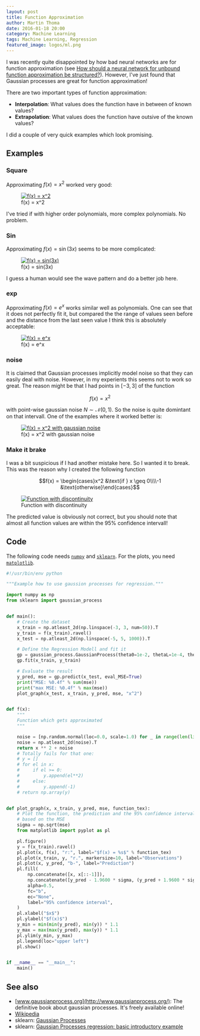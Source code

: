 ```yaml
---
layout: post
title: Function Approximation
author: Martin Thoma
date: 2016-01-18 20:00
category: Machine Learning
tags: Machine Learning, Regression
featured_image: logos/ml.png
---
```


I was recently quite disappointed by how bad neural networks are for function
approximation (see [How should a neural network for unbound function approximation be structured?](http://datascience.stackexchange.com/q/9495/8820)). However, I've just found that
Gaussian processes are great for function approximation!

There are two important types of function approximation:

* **Interpolation**: What values does the function have in between of known
  values?
* **Extrapolation**: What values does the function have outsive of the known
  values?

I did a couple of very quick examples which look promising.


## Examples


### Square

Approximating $f(x) = x^2$ worked very good:

<figure class="aligncenter">
            <a href="../images/2016/01/gauss-x2.png"><img src="../images/2016/01/gauss-x2.png" alt="f(x) = x^2" style="max-width:500px;" class=""/></a>
            <figcaption class="text-center">f(x) = x^2</figcaption>
        </figure>

I've tried if with higher order polynomials, more complex polynomials. No
problem.


### Sin

Approximating $f(x) = \sin(3x)$ seems to be more complicated:

<figure class="aligncenter">
            <a href="../images/2016/01/gaussian-process-sin-3x.png"><img src="../images/2016/01/gaussian-process-sin-3x.png" alt="f(x) = sin(3x)" style="max-width:500px;" class=""/></a>
            <figcaption class="text-center">f(x) = sin(3x)</figcaption>
        </figure>

I guess a human would see the wave pattern and do a better job here.


### exp

Approximating $f(x) = e^x$ works similar well as polynomials. One can see
that it does not perfectly fit it, but compared the the range of values seen
before and the distance from the last seen value I think this is absolutely
acceptable:

<figure class="aligncenter">
            <a href="../images/2016/01/gauss-exponential.png"><img src="../images/2016/01/gauss-exponential.png" alt="f(x) = e^x" style="max-width:500px;" class=""/></a>
            <figcaption class="text-center">f(x) = e^x</figcaption>
        </figure>


### noise

It is claimed that Gaussian processes implicitly model noise so that they can
easily deal with noise. However, in my experients this seems not to work so
great. The reason might be that I had points in $[-3, 3]$ of the function

$$f(x) = x^2$$

with point-wise gaussian noise $N \sim \mathcal{N}(0, 1)$. So the noise is
quite domintant on that intervall. One of the examples where it worked better
is:

<figure class="aligncenter">
            <a href="../images/2016/01/gauss-noise.png"><img src="../images/2016/01/gauss-noise.png" alt="f(x) = x^2 with gaussian noise" style="max-width:500px;" class=""/></a>
            <figcaption class="text-center">f(x) = x^2 with gaussian noise</figcaption>
        </figure>


### Make it brake

I was a bit suspicious if I had another mistake here. So I wanted it to break.
This was the reason why I created the following function

$$f(x) = \begin{cases}x^2 &\text{if } x \geq 0\\\\-1 &\text{otherwise}\end{cases}$$

<figure class="aligncenter">
            <a href="../images/2016/01/gauss-cases.png"><img src="../images/2016/01/gauss-cases.png" alt="Function with discontinuity" style="max-width:500px;" class=""/></a>
            <figcaption class="text-center">Function with discontinuity</figcaption>
        </figure>

The predicted value is obviously not correct, but you should note that almost
all function values are within the 95% confidence intervall!


## Code

The following code needs [`numpy`](http://docs.scipy.org/doc/numpy-1.10.1/user/install.html)
and [`sklearn`](http://scikit-learn.org/stable/install.html). For the plots,
you need [`matplotlib`](http://matplotlib.org/users/installing.html).

```python
#!/usr/bin/env python

"""Example how to use gaussion processes for regression."""

import numpy as np
from sklearn import gaussian_process


def main():
    # Create the dataset
    x_train = np.atleast_2d(np.linspace(-3, 3, num=50)).T
    y_train = f(x_train).ravel()
    x_test = np.atleast_2d(np.linspace(-5, 5, 1000)).T

    # Define the Regression Modell and fit it
    gp = gaussian_process.GaussianProcess(theta0=1e-2, thetaL=1e-4, thetaU=1e-3)
    gp.fit(x_train, y_train)

    # Evaluate the result
    y_pred, mse = gp.predict(x_test, eval_MSE=True)
    print("MSE: %0.4f" % sum(mse))
    print("max MSE: %0.4f" % max(mse))
    plot_graph(x_test, x_train, y_pred, mse, "x^2")


def f(x):
    """
    Function which gets approximated
    """

    noise = [np.random.normal(loc=0.0, scale=1.0) for _ in range(len(list(x)))]
    noise = np.atleast_2d(noise).T
    return x ** 2 + noise
    # Totally fails for that one:
    # y = []
    # for el in x:
    #     if el >= 0:
    #         y.append(el**2)
    #     else:
    #         y.append(-1)
    # return np.array(y)


def plot_graph(x, x_train, y_pred, mse, function_tex):
    # Plot the function, the prediction and the 95% confidence interval
    # based on the MSE
    sigma = np.sqrt(mse)
    from matplotlib import pyplot as pl

    pl.figure()
    y = f(x_train).ravel()
    pl.plot(x, f(x), "r:", label="$f(x) = %s$" % function_tex)
    pl.plot(x_train, y, "r.", markersize=10, label="Observations")
    pl.plot(x, y_pred, "b-", label="Prediction")
    pl.fill(
        np.concatenate([x, x[::-1]]),
        np.concatenate([y_pred - 1.9600 * sigma, (y_pred + 1.9600 * sigma)[::-1]]),
        alpha=0.5,
        fc="b",
        ec="None",
        label="95% confidence interval",
    )
    pl.xlabel("$x$")
    pl.ylabel("$f(x)$")
    y_min = min(min(y_pred), min(y)) * 1.1
    y_max = max(max(y_pred), max(y)) * 1.1
    pl.ylim(y_min, y_max)
    pl.legend(loc="upper left")
    pl.show()


if __name__ == "__main__":
    main()
```




## See also

* [www.gaussianprocess.org](http://www.gaussianprocess.org/): The definitive book about gaussian processes. It's freely available online!
* [Wikipedia](https://en.wikipedia.org/wiki/Kriging)
* sklearn: [Gaussian Processes](http://scikit-learn.org/stable/modules/gaussian_process.html)
* sklearn: [Gaussian Processes regression: basic introductory example](http://scikit-learn.org/stable/auto_examples/gaussian_process/plot_gp_regression.html)
